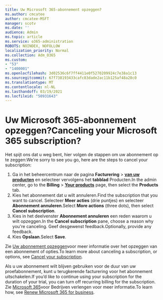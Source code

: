 ```yaml
---
title: Uw Microsoft 365-abonnement opzeggen?
ms.author: cmcatee
author: cmcatee-MSFT
manager: scotv
ms.date: ''
audience: Admin
ms.topic: article
ms.service: o365-administration
ROBOTS: NOINDEX, NOFOLLOW
localization_priority: Normal
ms.collection: Adm_O365
ms.custom:
- "53"
- "1400001"
ms.openlocfilehash: 3d02536c6f7ff4411e0f5270209924c7e38a1c13
ms.sourcegitcommit: 67f738193433cafc83dade2ac11b125af48a28c0
ms.translationtype: MT
ms.contentlocale: nl-NL
ms.lasthandoff: 03/19/2021
ms.locfileid: "50931643"
---
```

# <a name="canceling-your-microsoft-365-subscription"></a><span data-ttu-id="39345-102">Uw Microsoft 365-abonnement opzeggen?</span><span class="sxs-lookup"><span data-stu-id="39345-102">Canceling your Microsoft 365 subscription?</span></span>

<span data-ttu-id="39345-103">Het spijt ons dat u weg bent, hier volgen de stappen om uw abonnement op te zeggen:</span><span class="sxs-lookup"><span data-stu-id="39345-103">We're sorry to see you go, here are the steps to cancel your subscription:</span></span>

1. <span data-ttu-id="39345-104">Ga in het beheercentrum naar de pagina **Facturering**  >  **[van uw producten](https://go.microsoft.com/fwlink/p/?linkid=842054)** en selecteer vervolgens het **tabblad** Producten.</span><span class="sxs-lookup"><span data-stu-id="39345-104">In the admin center, go to the **Billing** > **[Your products](https://go.microsoft.com/fwlink/p/?linkid=842054)** page, then select the **Products** tab.</span></span>
2. <span data-ttu-id="39345-105">Kies het abonnement dat u wilt annuleren.</span><span class="sxs-lookup"><span data-stu-id="39345-105">Find the subscription that you want to cancel.</span></span> <span data-ttu-id="39345-106">Selecteer **Meer acties** (drie puntjes) en selecteer **Abonnement annuleren**.</span><span class="sxs-lookup"><span data-stu-id="39345-106">Select **More actions** (three dots), then select **Cancel subscription**.</span></span>
3. <span data-ttu-id="39345-107">Kies in het deelvenster **Abonnement annuleren** een reden waarom u wilt opzeggen.</span><span class="sxs-lookup"><span data-stu-id="39345-107">In the **Cancel subscription** pane, choose a reason why you're canceling.</span></span> <span data-ttu-id="39345-108">Geef desgewenst feedback.</span><span class="sxs-lookup"><span data-stu-id="39345-108">Optionally, provide any feedback.</span></span>
4. <span data-ttu-id="39345-109">Kies **Opslaan**.</span><span class="sxs-lookup"><span data-stu-id="39345-109">Select **Save**.</span></span>

<span data-ttu-id="39345-110">Zie [Uw abonnement opzeggen](https://docs.microsoft.com/microsoft-365/commerce/subscriptions/cancel-your-subscription)voor meer informatie over het opzeggen van een abonnement of opties.</span><span class="sxs-lookup"><span data-stu-id="39345-110">To learn more about canceling a subscription, or options, see [Cancel your subscription](https://docs.microsoft.com/microsoft-365/commerce/subscriptions/cancel-your-subscription).</span></span>

<span data-ttu-id="39345-111">Als u uw abonnement wilt blijven gebruiken voor de duur van uw proefabonnement, kunt u terugkerende facturering voor het abonnement uitschakelen.</span><span class="sxs-lookup"><span data-stu-id="39345-111">If you’d like to continue using your subscription for the duration of your trial, you can turn off recurring billing for the subscription.</span></span> <span data-ttu-id="39345-112">Zie [Microsoft 365](https://docs.microsoft.com/microsoft-365/commerce/subscriptions/renew-your-subscription)voor Bedrijven verlengen voor meer informatie.</span><span class="sxs-lookup"><span data-stu-id="39345-112">To learn how, see [Renew Microsoft 365 for business](https://docs.microsoft.com/microsoft-365/commerce/subscriptions/renew-your-subscription).</span></span>